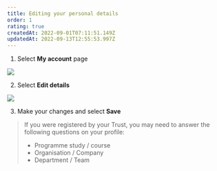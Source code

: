 ```yaml
---
title: Editing your personal details
order: 1
rating: true
createdAt: 2022-09-01T07:11:51.149Z
updatedAt: 2022-09-13T12:55:53.997Z
---
```

1. Select **My account** page

![](/img/editing-profile_1.png)

2. Select **Edit details**

![](/img/editing-profile_2.png)

3. Make your changes and select **Save**

> If you were registered by your Trust, you may need to answer the following questions on your profile:
>
> * Programme study / course
> * Organisation / Company
> * Department / Team
